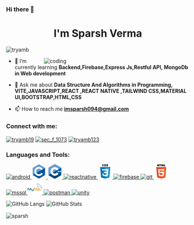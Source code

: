 ### Hi there 👋
<h1 align="center">I'm Sparsh Verma</h1>
<p align="left"> <img src="https://komarev.com/ghpvc/?username=sparshrex&label=Profile%20views&color=0e75b6&style=flat" alt="tryamb" /> </p>

<!-- add image-->
<img align="right" alt="coding" width="400" src="https://developer.android.com/static/studio/preview/features/images/live-edit-only-device.gif">

<!-- change it-->
- 🌱 I’m currently learning **Backend,Firebase,Express Js,Restful API, MongoDb in Web development**

- 💬 Ask me about **Data Structure And Algorithms in Programming, VITE,JAVASCRIPT,REACT ,REACT NATIVE ,TAILWIND CSS,MATERIAL UI,BOOTSTRAP,HTML,CSS**

<!-- change email-->
- 📫 How to reach me **imsparsh094@gmail.com**

<!-- change linkedin, hackerrank, leetcode aur bhi jo ho-->
<h3 align="left">Connect with me:</h3>
<p align="left">
<a href="https://www.linkedin.com/in/sparsh-verma-043862205/" target="blank"><img align="center" src="https://raw.githubusercontent.com/rahuldkjain/github-profile-readme-generator/master/src/images/icons/Social/linked-in-alt.svg" alt="tryamb19" height="30" width="40" /></a>
<a href="https://www.hackerrank.com/sec_f_1073" target="blank"><img align="center" src="https://raw.githubusercontent.com/rahuldkjain/github-profile-readme-generator/master/src/images/icons/Social/hackerrank.svg" alt="sec_f_1073" height="30" width="40" /></a>
<a href="https://leetcode.com/imsparsh09/" target="blank"><img align="center" src="https://raw.githubusercontent.com/rahuldkjain/github-profile-readme-generator/master/src/images/icons/Social/leet-code.svg" alt="tryamb123" height="30" width="40" /></a>
</p>

<!-- change it-->
<h3 align="left">Languages and Tools:</h3>
<p align="left"> <a href="https://developer.android.com" target="_blank" rel="noreferrer"> <img src="https://raw.githubusercontent.com/rahuldkjain/github-profile-readme-generator/master/src/images/icons/Social/leet-code.svg" alt="android" width="40" height="40"/> </a> <a href="https://www.cprogramming.com/" target="_blank" rel="noreferrer"> <img src="https://raw.githubusercontent.com/devicons/devicon/master/icons/c/c-original.svg" alt="c" width="40" height="40"/> </a> <a href="https://www.w3schools.com/cpp/" target="_blank" rel="noreferrer"> <img src="https://raw.githubusercontent.com/devicons/devicon/master/icons/cplusplus/cplusplus-original.svg" alt="cplusplus" width="40" height="40"/> </a> <a href="https://www.w3schools.com/cs/" target="_blank" rel="noreferrer"> <img src="https://cdn-ckjba.nitrocdn.com/XvHIXtRQMUYzLjoXbfBpiwAcydcSSOVj/assets/images/optimized/rev-d85625b/www.ciat.edu/wp-content/uploads/2022/10/react-logo.svg"
alt="reactnative" width="40" height="40"/> </a> <a href="https://www.w3schools.com/css/" target="_blank" rel="noreferrer"> <img src="https://raw.githubusercontent.com/devicons/devicon/master/icons/css3/css3-original-wordmark.svg" alt="css3" width="40" height="40"/> </a> <a href="https://firebase.google.com/" target="_blank" rel="noreferrer"> <img src="https://www.vectorlogo.zone/logos/firebase/firebase-icon.svg" alt="firebase" width="40" height="40"/> </a> <a href="https://git-scm.com/" target="_blank" rel="noreferrer"> <img src="https://www.vectorlogo.zone/logos/git-scm/git-scm-icon.svg" alt="git" width="40" height="40"/> </a> <a href="https://www.w3.org/html/" target="_blank" rel="noreferrer"> <img src="https://raw.githubusercontent.com/devicons/devicon/master/icons/html5/html5-original-wordmark.svg" alt="html5" width="40" height="40"/> </a> <a height="40"/> </a> <a href="https://www.microsoft.com/en-us/sql-server" target="_blank" rel="noreferrer"> <img src="https://www.svgrepo.com/show/303229/microsoft-sql-server-logo.svg" alt="mssql" width="40" height="40"/> </a> <a href="https://www.mysql.com/" target="_blank" rel="noreferrer"> <img src="https://raw.githubusercontent.com/devicons/devicon/master/icons/mysql/mysql-original-wordmark.svg" alt="mysql" width="40" height="40"/> </a> <a href="https://postman.com" target="_blank" rel="noreferrer"> <img src="https://www.vectorlogo.zone/logos/getpostman/getpostman-icon.svg" alt="postman" width="40" height="40"/> </a> <a href="https://unity.com/" target="_blank" rel="noreferrer"> <img src="https://www.vectorlogo.zone/logos/unity3d/unity3d-icon.svg" alt="unity" width="40" height="40"/> </a> </p>

![GitHub Langs](https://github-readme-stats.vercel.app/api/top-langs?username=sparshrex&theme=tokyonight)
![GitHub Stats](https://github-readme-stats.vercel.app/api?username=sparshrex&theme=tokyonight)

<p><img align="center" src="https://github-readme-streak-stats.herokuapp.com/?user=sparshrex&" alt="sparsh" /></p>

